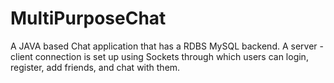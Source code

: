 # MultiPurposeChat
A JAVA based Chat application that has a RDBS MySQL backend. A server - client connection is set up using Sockets through which users can login, register, add friends, and chat with them.
